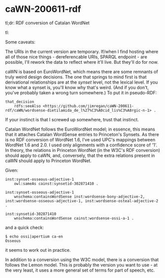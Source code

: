 caWN-200611-rdf
===============

tl;dr: RDF conversion of Catalan WordNet

tl:

Some caveats:

The URIs in the current version are temporary. If/when I find hosting where
all of those nice things - dereferencable URIs, SPARQL endpoint - are 
possible, I'll rework the data to reflect where it'll live. But they'll do for
now.

caWN is based on EuroWordNet, which means there are some remnants of truly
weird design decisions. The one that springs to mind first is that 
derivational relationships are at the _synset_ level, not the lexical level.
If you know what a synset is, you'll know why that's weird. (And if you don't,
you've probably taken a wrong turn somewhere.) To put it in pseudo-RDF:

```
that_decision
    rdfs:seeAlso <https://github.com/jimregan/caWN-200611-rdf/caWN/wordsense-dietilamida_de_l%27%C3%A0cid_lis%C3%A8rgic-n-1> .
```

If your instinct is that I screwed up somewhere, trust that instinct. 

Catalan WordNet follows the EuroWordNet model; in essence, this means that
it attaches Catalan WordSense entries to Princeton's Synsets. As there
is no RDF conversion of WordNet 1.6, I've used UPC's mappings between WordNet
1.6 and 2.0. I used only alignments with a confidence score of '1'. In 
theory, the relations in Princeton WordNet (in the W3C's RDF conversion)
should apply to caWN, and, conversely, that the extra relations present in
caWN should apply to Princeton WordNet. 

Given:
```
inst:synset-osseous-adjective-1 
    owl:sameAs cainst:synsetid-302871410 .

inst:synset-osseous-adjective-1
    wnschema:containsWordSense inst:wordsense-bony-adjective-2, inst:wordsense-osseous-adjective-1, inst:wordsense-osteal-adjective-2 .

inst:synsetid-302871410 
    wnschema:containsWordSense cainst:wordsense-ossi-a-1 .
```

and a quick check:

```
$ echo ossi|apertium ca-en
Osseous
```

it seems to work out in practice.

In addition to a conversion using the W3C model, there is a conversion that
follows the Lemon model. This is probably the version you want to use - at
the very least, it uses a more general set of terms for part of speech, etc.

